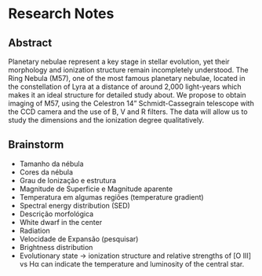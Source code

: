 # Research Notes

## Abstract
Planetary nebulae represent a key stage in stellar evolution, yet their morphology and ionization
structure remain incompletely understood. The Ring Nebula (M57), one of the most famous
planetary nebulae, located in the constellation of Lyra at a distance of around 2,000 light-years
which makes it an ideal structure for detailed study about.
We propose to obtain imaging of M57, using the Celestron 14” Schmidt-Cassegrain telescope with
the CCD camera and the use of B, V and R filters.
The data will allow us to study the dimensions and the ionization degree qualitatively.

## Brainstorm

- Tamanho da nébula
- Cores da nébula
- Grau de Ionização e estrutura
- Magnitude de Superficie e Magnitude aparente
- Temperatura em algumas regiões (temperature gradient)
- Spectral energy distribution (SED)
- Descrição morfológica
- White dwarf in the center
- Radiation
- Velocidade de Expansão (pesquisar)
- Brightness distribution 
- Evolutionary state → ionization structure and relative strengths of [O III] vs Hα can indicate the temperature and luminosity of the central star.